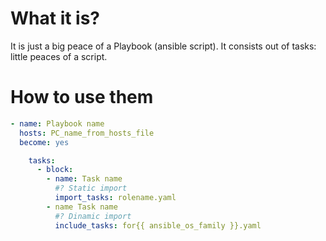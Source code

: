 #                  What it is?

It is just a big peace of a Playbook (ansible script). It consists out of tasks: little peaces of a script.
















#              How to use them

```yaml
- name: Playbook name
  hosts: PC_name_from_hosts_file
  become: yes

	tasks:
	  - block:
	    - name: Task name
	      #? Static import
	      import_tasks: rolename.yaml
	    - name Task name
	      #? Dinamic import
	      include_tasks: for{{ ansible_os_family }}.yaml
```







